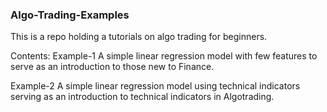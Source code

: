 ### Algo-Trading-Examples
This is a repo holding a tutorials on algo trading for beginners.

Contents:
  Example-1
    A simple linear regression model with few features to serve as an introduction to those new to Finance.
   
  Example-2
    A simple linear regression model using technical indicators serving as an introduction to technical indicators in Algotrading.
